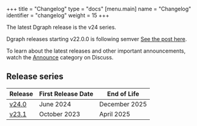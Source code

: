 +++
title = "Changelog"
type = "docs"
[menu.main]
  name = "Changelog"
  identifier = "changelog"
  weight = 15
+++

The latest Dgraph release is the v24 series.

Dgraph releases starting v22.0.0 is following semver
[See the post here](https://discuss.dgraph.io/t/dgraph-v22-0-0-rc1-20221003-release-candidate/).

To learn about the latest releases and other important announcements, watch the
[Announce][] category on Discuss.

[Announce]: https://discuss.dgraph.io/c/announce

## Release series

 Release               | First Release Date | End of Life
-----------------------|--------------------|--------------
 [v24.0][]             | June 2024          | December 2025
 [v23.1][]             | October 2023       | April 2025


[v24.0]: https://discuss.dgraph.io/t/dgraph-release-v24-0-0-is-now-available/19346
[v23.1]: https://discuss.dgraph.io/t/dgraph-23-1-0-is-generally-available-on-dgraph-cloud-dockerhub-and-github/18980

